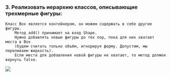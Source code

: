 ### 3. Реализовать иерархию классов, описывающие трехмерные фигуры:

    Класс Box является контейнером, он можем содержать в себе другие фигуры. 
        Метод add() принимает на вход Shape. 
        Нужно добавлять новые фигуры до тех пор, пока для них хватает места в Box
        (будем считать только объём, игнорируя форму. Допустим, мы переливаем жидкость). 
        Если места для добавления новой фигуры не хватает, то метод должен вернуть false.
<img src="https://www.pvsm.ru/images/2019/05/08/prakticheskie-zadachi-po-Java-dlya-kursov-i-prochih-zanyatii-9.png" />
